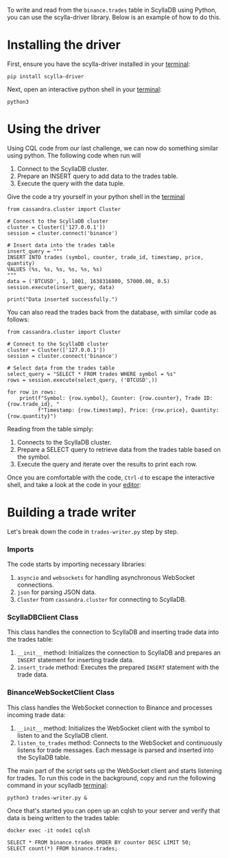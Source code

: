 To write and read from the `binance.trades` table in ScyllaDB using Python, you can use the scylla-driver library. Below is an example of how to do this.

Installing the driver
===
First, ensure you have the scylla-driver installed in your [terminal](tab-0):

```run
pip install scylla-driver
```

Next, open an interactive python shell in your [terminal](tab-0):

```run
python3
```

Using the driver
===
Using CQL code from our last challenge, we can now do something similar using python. The following code when run will
1. Connect to the ScyllaDB cluster.
2. Prepare an INSERT query to add data to the trades table.
3. Execute the query with the data tuple.

Give the code a try yourself in your python shell in the [terminal](tab-0)

```run
from cassandra.cluster import Cluster

# Connect to the ScyllaDB cluster
cluster = Cluster(['127.0.0.1'])
session = cluster.connect('binance')

# Insert data into the trades table
insert_query = """
INSERT INTO trades (symbol, counter, trade_id, timestamp, price, quantity)
VALUES (%s, %s, %s, %s, %s, %s)
"""
data = ('BTCUSD', 1, 1001, 1638316800, 57000.00, 0.5)
session.execute(insert_query, data)

print("Data inserted successfully.")
```

You can also read the trades back from the database, with similar code as follows:

```run
from cassandra.cluster import Cluster

# Connect to the ScyllaDB cluster
cluster = Cluster(['127.0.0.1'])
session = cluster.connect('binance')

# Select data from the trades table
select_query = "SELECT * FROM trades WHERE symbol = %s"
rows = session.execute(select_query, ('BTCUSD',))

for row in rows:
    print(f"Symbol: {row.symbol}, Counter: {row.counter}, Trade ID: {row.trade_id}, "
          f"Timestamp: {row.timestamp}, Price: {row.price}, Quantity: {row.quantity}")
```

Reading from the table simply:
1. Connects to the ScyllaDB cluster.
2. Prepare a SELECT query to retrieve data from the trades table based on the symbol.
3. Execute the query and iterate over the results to print each row.

Once you are comfortable with the code, `Ctrl-d` to escape the interactive shell, and take a look at the code in your [editor](tab-1):

Building a trade writer
===
Let's break down the code in `trades-writer.py` step by step.

### Imports
The code starts by importing necessary libraries:
1. `asyncio` and `websockets` for handling asynchronous WebSocket connections.
2. `json` for parsing JSON data.
3. `Cluster` from `cassandra.cluster` for connecting to ScyllaDB.

### ScyllaDBClient Class
This class handles the connection to ScyllaDB and inserting trade data into the trades table:
1. `__init__` method: Initializes the connection to ScyllaDB and prepares an `INSERT` statement for inserting trade data.
2. `insert_trade` method: Executes the prepared `INSERT` statement with the trade data.

### BinanceWebSocketClient Class
This class handles the WebSocket connection to Binance and processes incoming trade data:
1. `__init__` method: Initializes the WebSocket client with the symbol to listen to and the ScyllaDB client.
2. `listen_to_trades` method: Connects to the WebSocket and continuously listens for trade messages. Each message is parsed and inserted into the ScyllaDB table.

The main part of the script sets up the WebSocket client and starts listening for trades. To run this code in the background, copy and run the following command in your scylladb [terminal](tab-0):

```run
python3 trades-writer.py &
```

Once that's started you can open up an cqlsh to your server and verify that data is being written to the trades table:

```run
docker exec -it node1 cqlsh
```

```run
SELECT * FROM binance.trades ORDER BY counter DESC LIMIT 50;
SELECT count(*) FROM binance.trades;
```
